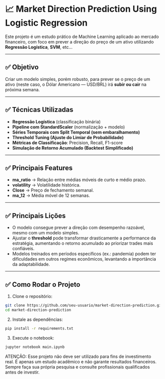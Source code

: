 # 📈 Market Direction Prediction Using Logistic Regression

Este projeto é um estudo prático de Machine Learning aplicado ao mercado financeiro, com foco em prever a direção do preço de um ativo utilizando **Regressão Logística**, **SVM**, etc...

---

## ✅ Objetivo

Criar um modelo simples, porém robusto, para prever se o preço de um ativo (neste caso, o Dólar Americano — USD/BRL) irá **subir ou cair** na próxima semana.

---

## ✅ Técnicas Utilizadas

- **Regressão Logística** (classificação binária)
- **Pipeline com StandardScaler** (normalização + modelo)
- **Séries Temporais com Split Temporal (sem embaralhamento)**
- **Threshold Tuning (Ajuste do Limiar de Probabilidade)**
- **Métricas de Classificação**: Precision, Recall, F1-score
- **Simulação de Retorno Acumulado (Backtest Simplificado)**

---

## ✅ Principais Features
- **ma_ratio** → Relação entre médias móveis de curto e médio prazo.
- **volatility** → Volatilidade histórica.
- **Close** → Preço de fechamento semanal.
- **ma_12** → Média móvel de 12 semanas.

---

## ✅ Principais Lições
- O modelo consegue prever a direção com desempenho razoável, mesmo com um modelo simples.
- Ajustar o **threshold** pode transformar drasticamente a performance da estratégia, aumentando o retorno acumulado ao priorizar trades mais confiáveis.
- Modelos treinados em períodos específicos (ex.: pandemia) podem ter dificuldades em outros regimes econômicos, levantando a importância da adaptabilidade.

---

## ✅ Como Rodar o Projeto

1. Clone o repositório:
```bash
git clone https://github.com/seu-usuario/market-direction-prediction.git
cd market-direction-prediction
```

2. Instale as dependências:
```bash
pip install -r requirements.txt 
```
3. Execute o notebook:
```bash
jupyter notebook main.ipynb
```

ATENÇÃO: Esse projeto não deve ser utilizado para fins de investimento real. É apenas um estudo acadêmico e não garante resultados financeiros. Sempre faça sua própria pesquisa e consulte profissionais qualificados antes de investir.
